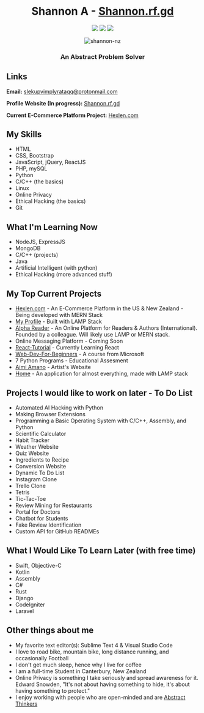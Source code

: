 <h1 align="center">Shannon A - <a href="https://www.shannon.rf.gd/?tab=home" target="_blank">Shannon.rf.gd</a></h1>

<p align="center">
	<img src="https://visitor-badge.laobi.icu/badge?page_id=shannon-nz" id="counter">
	<img src="https://img.shields.io/website-up-down-green-red/http/cv.lbesson.qc.to.svg">
	<img src="https://img.shields.io/badge/Ask%20me-anything-1abc9c.svg">
</p>

<p align="center">
	<img src="https://github-readme-streak-stats.herokuapp.com?user=shannon-nz&theme=gruvbox_duo" alt="shannon-nz" />
</p>
<!-- 
<p align="center"
	<a href="https://github.com/anuraghazra/github-readme-stats">
	  <img align="center" width="49%" src="https://github-readme-stats.vercel.app/api?username=shannon-nz&count_private=true&show_icons=true&include_all_commits=true&hide_border=true&hide_title=true&theme=dark" />
	</a>
	<a href="https://github.com/anuraghazra/github-readme-stats">
	  <img align="center" width="49%" src="https://github-readme-stats.vercel.app/api/top-langs/?username=shannon-nz&langs_count=3&hide_title=true&hide_border=true&theme=dark" />
	</a>
</p>
 -->
 
<!--
### Skills
<p>
	<img src="https://img.shields.io/badge/Python-14354C?style=for-the-badge&logo=python&logoColor=white">
	<img src="https://img.shields.io/badge/HTML-239120?style=for-the-badge&logo=html5&logoColor=white">
	<img src="https://img.shields.io/badge/CSS-239120?&style=for-the-badge&logo=css3&logoColor=white">
	<img src="https://img.shields.io/badge/JavaScript-F7DF1E?style=for-the-badge&logo=javascript&logoColor=black">
	<img src="https://img.shields.io/badge/HTML5-E34F26?style=for-the-badge&logo=html5&logoColor=white">
	<img src="https://img.shields.io/badge/CSS3-1572B6?style=for-the-badge&logo=css3&logoColor=white">
	<img src="https://img.shields.io/badge/PHP-777BB4?style=for-the-badge&logo=php&logoColor=white">
	<img src="https://img.shields.io/badge/Bootstrap-563D7C?style=for-the-badge&logo=bootstrap&logoColor=white">
	<img src="https://img.shields.io/badge/jQuery-0769AD?style=for-the-badge&logo=jquery&logoColor=white">
	<img src="https://img.shields.io/badge/MySQL-00000F?style=for-the-badge&logo=mysql&logoColor=white">
	<img src="https://img.shields.io/badge/SQLite-07405E?style=for-the-badge&logo=sqlite&logoColor=white">
	<img src="https://img.shields.io/badge/Microsoft_Excel-217346?style=for-the-badge&logo=microsoft-excel&logoColor=white">
	<img src="https://img.shields.io/badge/Microsoft_PowerPoint-B7472A?style=for-the-badge&logo=microsoft-powerpoint&logoColor=white">
	<img src="https://img.shields.io/badge/Microsoft_Office-D83B01?style=for-the-badge&logo=microsoft-office&logoColor=white">
	<img src="https://img.shields.io/badge/Microsoft_SharePoint-0078D4?style=for-the-badge&logo=microsoft-sharepoint&logoColor=white">
	<img src="https://img.shields.io/badge/Microsoft_Word-2B579A?style=for-the-badge&logo=microsoft-word&logoColor=white">
</p>

### Learning / To Learn
<p>
	<img src="https://img.shields.io/badge/Node.js-43853D?style=for-the-badge&logo=node.js&logoColor=white">
	<img src="https://img.shields.io/badge/TypeScript-007ACC?style=for-the-badge&logo=typescript&logoColor=white">
	<img src="https://img.shields.io/badge/C-00599C?style=for-the-badge&logo=c&logoColor=white">
	<img src="https://img.shields.io/badge/C%2B%2B-00599C?style=for-the-badge&logo=c%2B%2B&logoColor=white">
	<img src="https://img.shields.io/badge/Kotlin-0095D5?&style=for-the-badge&logo=kotlin&logoColor=white">
	<img src="https://img.shields.io/badge/Express.js-404D59?style=for-the-badge">		
	<img src="https://img.shields.io/badge/React-20232A?style=for-the-badge&logo=react&logoColor=61DAFB">
	<img src="https://img.shields.io/badge/Django-092E20?style=for-the-badge&logo=django&logoColor=white">
	<img src="https://img.shields.io/badge/MongoDB-4EA94B?style=for-the-badge&logo=mongodb&logoColor=white">
	<img src="https://img.shields.io/badge/Unity-100000?style=for-the-badge&logo=unity&logoColor=white">
</p>
						 
### Contact
<p>
  <a href="mailto:slekupvimplyrataqq@protonmail.com">
    <img src="https://img.shields.io/badge/ProtonMail-8B89CC?style=for-the-badge&logo=protonmail&logoColor=white">
  </a>
  <a href="https://github.com/shannon-nz/">
    <img src="https://img.shields.io/badge/GitHub-100000?style=for-the-badge&logo=github&logoColor=white">
  </a>
</p>
-->
	
<h3 align="center">An Abstract Problem Solver</h3>
	
<h2>Links</h2>

<p><b>Email:</b> <a href="mailto:slekupvimplyrataqq@protonmail.com">slekupvimplyrataqq@protonmail.com</a></p>
<p><b>Profile Website (In progress):</b>  <a href="https://www.shannon.rf.gd/?tab=home" target="_blank">Shannon.rf.gd</a></p>
<p><b>Current E-Commerce Platform Project:</b> <a href="https://www.hexlen.com" target="_blank">Hexlen.com</a></p>

<h2>My Skills</h2>
<ul>
	<li>HTML</li>
	<li>CSS, Bootstrap</li>
	<li>JavaScript, jQuery, ReactJS</li>
	<li>PHP, mySQL</li>
	<li>Python</li>
	<li>C/C++ (the basics)</li>
	<li>Linux</li>
	<li>Online Privacy</li>
	<li>Ethical Hacking (the basics)</li>
	<li>Git</li>
</ul>	


<h2>What I'm Learning Now</h2>
<ul>
	<li>NodeJS, ExpressJS</li>
	<li>MongoDB</li>
	<li>C/C++ (projects)</li>
	<li>Java</li>
	<li>Artificial Intelligent (with python)</li>
	<li>Ethical Hacking (more advanced stuff)</li>
</ul>

<h2>My Top Current Projects</h2>
<ul>
	<li><a href="https://www.hexlen.com/">Hexlen.com</a> - An E-Commerce Platform in the US & New Zealand - Being developed with MERN Stack</li>
	<li><a href="https://www.shannon.rf.gd/">My Profile</a> - Built with LAMP Stack</li>
	<li><a href="https://github.com/Alpha-Reader">Alpha Reader</a> - An Online Platform for Readers & Authors (International). Founded by a colleague. Will likely use LAMP or MERN stack.</li>
	<li>Online Messaging Platform - Coming Soon</li>
	<li><a href="https://github.com/shannon-nz/React-Tutorial">React-Tutorial</a> - Currently Learning React</li>
	<li><a href="https://github.com/microsoft/Web-Dev-For-Beginners">Web-Dev-For-Beginners</a> - A course from Microsoft</li>
	<li>7 Python Programs - Educational Assesment</li>
	<li><a href="https://github.com/shannon-nz/aimiamano">Aimi Amano</a> - Artist's Website</li>
	<li><a href="https://github.com/shannon-nz/home">Home</a> - An application for almost everything, made with LAMP stack</li>
</ul>


<h2>Projects I would like to work on later - To Do List</h2>
<ul>
	<li>Automated AI Hacking with Python</li>
	<li>Making Browser Extensions</li>
	<li>Programming a Basic Operating System with C/C++, Assembly, and Python</li>
	<li>Scientific Calculator</li>
	<li>Habit Tracker</li>
	<li>Weather Website</li>
	<li>Quiz Website</li>
	<li>Ingredients to Recipe</li>
	<li>Conversion Website</li>
	<li>Dynamic To Do List</li>
	<li>Instagram Clone</li>
	<li>Trello Clone</li>
	<li>Tetris</li>
	<li>Tic-Tac-Toe</li>
	<li>Review Mining for Restaurants</li>
	<li>Portal for Doctors</li>
	<li>Chatbot for Students</li>
	<li>Fake Review Identification</li>
	<li>Custom API for GitHub READMEs</li>
</ul>


<h2>What I Would Like To Learn Later (with free time)</h2>
<ul>
	<li>Swift, Objective-C</li>
	<li>Kotlin</li>
	<li>Assembly</li>
	<li>C#</li>
	<li>Rust</li>
	<li>Django</li>
	<li>CodeIgniter</li>
	<li>Laravel</li>
</ul>

<h2>Other things about me</h2>
<ul>
	<li>My favorite text editor(s): Sublime Text 4 & Visual Studio Code</li>
	<li>I love to road bike, mountain bike, long distance running, and occasionally Football</li>
	<li>I don't get much sleep, hence why I live for coffee</li>
	<li>I am a full-time Student in Canterbury, New Zealand</li>
	<li>Online Privacy is something I take seriously and spread awareness for it. Edward Snowden, "It's not about having something to hide, it's about having something to protect."</li>
	<li>I enjoy working with people who are open-minded and are <a href="https://www.healthline.com/health/abstract-thinking#How-to-improve-abstract-thinking">Abstract Thinkers</a></li>
</ul>
